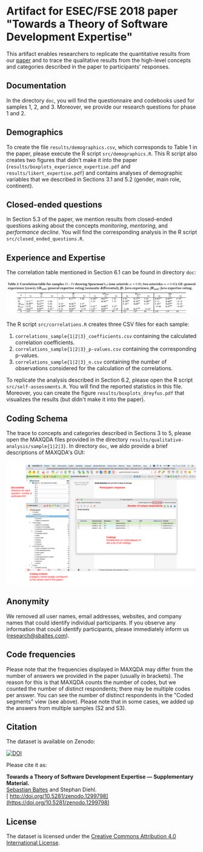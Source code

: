 # Artifact for ESEC/FSE 2018 paper "Towards a Theory of Software Development Expertise"

This artifact enables researchers to replicate the quantitative results from our  [paper](http://empirical-software.engineering/assets/pdf/fse18-expertise.pdf) and to trace the qualitative results from the high-level concepts and categories described in the paper to participants' responses.

## Documentation

In the directory `doc`, you will find the questionnaire and codebooks used for samples 1, 2, and 3.
Moreover, we provide our research questions for phase 1 and 2.

## Demographics

To create the file `results/demographics.csv`, which corresponds to Table 1 in the paper, please execute the R script `src/demographics.R`.
This R script also creates two figures that didn't make it into the paper (`results/boxplots_experience_expertise.pdf` and `results/likert_expertise.pdf`) and contains analyses of demographic variables that we described in Sections 3.1 and 5.2 (gender, main role, continent).

## Closed-ended questions

In Section 5.3 of the paper, we mention results from closed-ended questions asking about the concepts *monitoring*,  *mentoring*, and *performance decline*. You will find the corresponding analysis in the R script `src/closed_ended_questions.R`.

## Experience and Expertise

The correlation table mentioned in Section 6.1 can be found in directory `doc`:

![correlation table](doc/correlation-table.png)

The R script `src/correlations.R`  creates three CSV files for each sample:

1. `correlations_sample{1|2|3}_coefficients.csv` containing the calculated correlation coefficients.
2. `correlations_sample{1|2|3}_p-values.csv` containing the corresponding p-values.
3. `correlations_sample{1|2|3}_n.csv` containing the number of observations considered for the calculation of the correlations.

To replicate the analysis described in Section 6.2, please open the R script `src/self-assessments.R`. You will find the reported statistics in this file. Moreover, you can create the figure `results/boxplots_dreyfus.pdf` that visualizes the results (but didn't make it into the paper).

## Coding Schema

The trace to concepts and categories described in Sections 3 to 5, please open the MAXQDA files provided in the directory `results/qualitative-analysis/sample{1|2|3}`.
In directory `doc`, we aldo provide a brief descriptions of MAXQDA's GUI:

![correlation table](doc/maxqda.png)

## Anonymity

We removed all user names, email addresses, websites, and company names that could identify individual participants. If you observe any information that could identify participants, please immediately inform us (research@sbaltes.com).

## Code frequencies

Please note that the frequencies displayed in MAXQDA may differ from the number of answers we provided in the paper (usually in brackets). The reason for this is that MAXQDA counts the number of codes, but we counted the number of distinct respondents; there may be multiple codes per answer. You can see the number of distinct respondents in the "Coded segments" view (see above). Please note that in some cases, we added up the answers from multiple samples (S2 and S3).

## Citation

The dataset is available on Zenodo:

[![DOI](https://zenodo.org/badge/DOI/10.5281/zenodo.1299798.svg)](https://doi.org/10.5281/zenodo.1299798)

Please cite it as:

**Towards a Theory of Software Development Expertise — Supplementary Material.**<br/>
<u>Sebastian Baltes</u> and Stephan Diehl.<br/>
[<i class="fas fa-fw fa-external-link-alt" aria-hidden="true"></i> http://doi.org/10.5281/zenodo.1299798](https://doi.org/10.5281/zenodo.1299798)

## License

The dataset is licensed under the <a rel="license" href="http://creativecommons.org/licenses/by/4.0/">Creative Commons Attribution 4.0 International License</a>.
